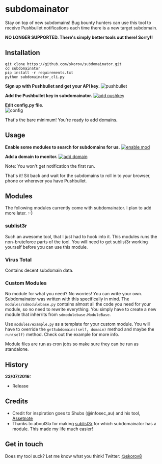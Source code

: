 # subdomainator

Stay on top of new subdomains! Bug bounty hunters can use this tool to receive Pushbullet notifications each time there is a new target subdomain.

**NO LONGER SUPPORTED. There's simply better tools out there! Sorry!!**

## Installation

```
git clone https://github.com/skorov/subdomainator.git
cd subdomainator
pip install -r requirements.txt
python subdomainator_cli.py
```

**Sign up with Pushbullet and get your API key.**
![pushbullet](http://i.imgur.com/hRi6KM0.png)

**Add the Pushbullet key in subdomainator.**
[![add pushkey](https://asciinema.org/a/49rj9daflols1obhfbvoeph11.png)](https://asciinema.org/a/49rj9daflols1obhfbvoeph11)

**Edit config.py file.**  
![config](http://i.imgur.com/doOjbYK.png)

That's the bare minimum! You're ready to add domains.

## Usage

**Enable some modules to search for subdomains for us.**
[![enable mod](https://asciinema.org/a/bzn3j2up4mtmqfdm3fgxmnqsl.png)](https://asciinema.org/a/bzn3j2up4mtmqfdm3fgxmnqsl)

**Add a domain to monitor.**
[![add domain](https://asciinema.org/a/3fr5mt6ahbha2r2bko6r2wuki.png)](https://asciinema.org/a/3fr5mt6ahbha2r2bko6r2wuki)

Note: You won't get notification the first run.

That's it! Sit back and wait for the subdomains to roll in to your browser, phone or wherever you have Pushbullet.

## Modules
The following modules currently come with subdomainator. I plan to add more later. :-)

### sublist3r
Such an awesome tool, that I just had to hook into it. This modules runs the non-bruteforce parts of the tool.
You will need to get sublist3r working yourself before you can use this module.

### Virus Total
Contains decent subdomain data.

### Custom Modules
No module for what you need? No worries! You can write your own. Subdomainator was written with this specifically in mind. The `modules/sdmodulebase.py` contains almost all the code you need for your module, so no need to rewrite everything. You simply have to create a new module that inherrits from `sdmodulebase.ModuleBase`.

Use `modules/example.py` as a template for your custom module. You will have to override the `getSubdomains(self, domain)` method and maybe the `run(self)` method. Check out the example for more info.

Module files are run as cron jobs so make sure they can be run as standalone.

## History

**23/07/2016:**
 * Release

## Credits

* Credit for inspiration goes to Shubs (@infosec_au) and his tool, [Assetnote](https://github.com/infosec-au/assetnote)
* Thanks to aboul3la for making [sublist3r](https://github.com/aboul3la/Sublist3r) for which subdomainator has a module. This made my life much easier!

## Get in touch

Does my tool suck? Let me know what you think!
Twitter: [@skorov8](https://twitter.com/skorov8)
